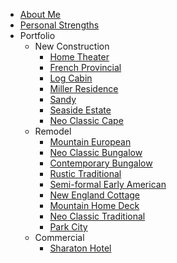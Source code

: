 - [About Me](/#about-me)
- [Personal Strengths](./strengths.md)
- Portfolio
  - New Construction
    - [Home Theater](./portfolio/new-construction/home-theater.md)
    - [French Provincial](./portfolio/new-construction/french-provincial.md)
    - [Log Cabin](./portfolio/new-construction/log-cabin.md)
    - [Miller Residence](./portfolio/new-construction/miller-residence.md)
    - [Sandy](./portfolio/new-construction/sandy.md)
    - [Seaside Estate](./portfolio/new-construction/seaside-estate.md)
    - [Neo Classic Cape](portfolio/new-construction/neo-classic-cape.md)
  - Remodel
    - [Mountain European](./portfolio/remodel/mountain-european.md)
    - [Neo Classic Bungalow](./portfolio/remodel/neo-classic-bungalow.md)
    - [Contemporary Bungalow](./portfolio/remodel/contemporary-bungalow.md)
    - [Rustic Traditional](./portfolio/remodel/rustic-traditional.md)
    - [Semi-formal Early American](./portfolio/remodel/early-american.md)
    - [New England Cottage](./portfolio/remodel/new-england-cottage.md)
    - [Mountain Home Deck](./portfolio/remodel/mountain-deck.md)
    - [Neo Classic Traditional](./portfolio/remodel/neo-classic-traditional.md)
    - [Park City](./portfolio/remodel/park-city.md)
  - Commercial
    - [Sharaton Hotel](./portfolio/commercial/sheraton.md)
